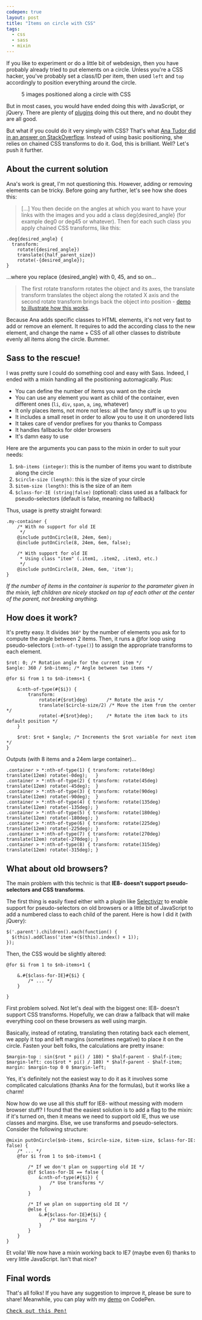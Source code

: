 ```yaml
---
codepen: true
layout: post
title: "Items on circle with CSS"
tags:
  - css
  - sass
  - mixin
---
```


If you like to experiment or do a little bit of webdesign, then you have probably already tried to put elements on a circle. Unless you're a CSS hacker, you've probably set a class/ID per item, then used `left` and `top` accordingly to position everything around the circle.

<figure class="figure--right">
<img alt='' src='/images/items-on-circle/5-items.png' />
<figcaption>5 images positioned along a circle with CSS</figcaption>
</figure>

But in most cases, you would have ended doing this with JavaScript, or jQuery. There are plenty of [plugins](http://addyosmani.com/blog/jquery-roundrr/) doing this out there, and no doubt they are all good.

But what if you could do it very simply with CSS? That's what [Ana Tudor did in an answer on StackOverflow](http://stackoverflow.com/questions/12813573/position-icons-into-circle). Instead of using basic positioning, she relies on chained CSS transforms to do it. God, this is brilliant. Well? Let's push it further.

## About the current solution

Ana's work is great, I'm not questioning this. However, adding or removing elements can be tricky. Before going any further, let's see how she does this:

> [...] You then decide on the angles at which you want to have your links with the images and you add a class deg{desired_angle} (for example deg0 or deg45 or whatever). Then for each such class you apply chained CSS transforms, like this:


<pre class="language-scss"><code>.deg{desired_angle} {
  transform: 
   	rotate({desired_angle}) 
   	translate({half_parent_size}) 
   	rotate(-{desired_angle});
}</code></pre>

...where you replace {desired_angle} with 0, 45, and so on...

> The first rotate transform rotates the object and its axes, the translate transform translates the object along the rotated X axis and the second rotate transform brings back the object into position - [demo to illustrate how this works](http://dabblet.com/gist/3866686).

Because Ana adds specific classes to HTML elements, it's not very fast to add or remove an element. It requires to add the according class to the new element, and change the name + CSS of all other classes to distribute evenly all items along the circle. Bummer.

## Sass to the rescue!

I was pretty sure I could do something cool and easy with Sass. Indeed, I ended with a mixin handling all the positioning automagically. Plus:

* You can define the number of items you want on the circle
* You can use any element you want as child of the container, even different ones (`li`, `div`, `span`, `a`, `img`, whatever)
* It only places items, not more not less: all the fancy stuff is up to you
* It includes a small reset in order to allow you to use it on unordered lists
* It takes care of vendor prefixes for you thanks to Compass
* It handles fallbacks for older browsers
* It's damn easy to use

Here are the arguments you can pass to the mixin in order to suit your needs:

1. `$nb-items (integer)`: this is the number of items you want to distribute along the circle
1. `$circle-size (length)`: this is the size of your circle
1. `$item-size (length)`: this is the size of an item
1. `$class-for-IE (string|false)` (optional): class used as a fallback for pseudo-selectors (default is false, meaning no fallback)

Thus, usage is pretty straight forward:

<pre class="language-scss"><code>.my-container {
	/* With no support for old IE 
	 */
	@include putOnCircle(8, 24em, 6em);
	@include putOnCircle(8, 24em, 6em, false);

	/* With support for old IE
	 * Using class "item" (.item1, .item2, .item3, etc.)
	 */
	@include putOnCircle(8, 24em, 6em, 'item');
}</code></pre>

*If the number of items in the container is superior to the parameter given in the mixin, left children are nicely stacked on top of each other at the center of the parent, not breaking anything.*

## How does it work?

It's pretty easy. It divides `360°` by the number of elements you ask for to compute the angle between 2 items. Then, it runs a @for loop using pseudo-selectors (`:nth-of-type()`) to assign the appropriate transforms to each element.

<pre class="language-scss"><code>$rot: 0; /* Rotation angle for the current item */
$angle: 360 / $nb-items; /* Angle between two items */

@for $i from 1 to $nb-items+1 {

	&:nth-of-type(#{$i}) {
		transform: 
			rotate(#{$rot}deg)       /* Rotate the axis */
			translate($circle-size/2) /* Move the item from the center */ 
			rotate(-#{$rot}deg);     /* Rotate the item back to its default position */
	}

	$rot: $rot + $angle; /* Increments the $rot variable for next item */
}</code></pre>

Outputs (with 8 items and a 24em large container)...

<pre class="language-css"><code>.container > *:nth-of-type(1) { transform: rotate(0deg)   translate(12em) rotate(-0deg);   }
.container > *:nth-of-type(2) { transform: rotate(45deg)  translate(12em) rotate(-45deg);  }
.container > *:nth-of-type(3) { transform: rotate(90deg)  translate(12em) rotate(-90deg);  }
.container > *:nth-of-type(4) { transform: rotate(135deg) translate(12em) rotate(-135deg); }
.container > *:nth-of-type(5) { transform: rotate(180deg) translate(12em) rotate(-180deg); }
.container > *:nth-of-type(6) { transform: rotate(225deg) translate(12em) rotate(-225deg); }
.container > *:nth-of-type(7) { transform: rotate(270deg) translate(12em) rotate(-270deg); }
.container > *:nth-of-type(8) { transform: rotate(315deg) translate(12em) rotate(-315deg); }</code></pre>

## What about old browsers?

The main problem with this technic is that **IE8- doesn't support pseudo-selectors and CSS transforms**.

The first thing is easily fixed either with a plugin like [Selectivizr](http://selectivizr.com/) to enable support for pseudo-selectors on old browsers or a little bit of JavaScript to add a numbered class to each child of the parent. Here is how I did it (with jQuery):

<pre class="language-javascript"><code>$('.parent').children().each(function() {
  $(this).addClass('item'+($(this).index() + 1));
});</code></pre>

Then, the CSS would be slightly altered:

<pre class="language-scss"><code>@for $i from 1 to $nb-items+1 {

	&.#{$class-for-IE}#{$i} {
		/* ... */
	}

}</code></pre>

First problem solved. Not let's deal with the biggest one: IE8- doesn't support CSS transforms. Hopefully, we can draw a fallback that will make everything cool on these browsers as well using margin.

Basically, instead of rotating, translating then rotating back each element, we apply it top and left margins (sometimes negative) to place it on the circle. Fasten your belt folks, the calculations are pretty insane:

<pre class="language-scss"><code>$margin-top : sin($rot * pi() / 180) * $half-parent - $half-item;
$margin-left: cos($rot * pi() / 180) * $half-parent - $half-item;
margin: $margin-top 0 0 $margin-left;</code></pre>

Yes, it's definitely not the easiest way to do it as it involves some complicated calculations (thanks Ana for the formulas), but it works like a charm!

Now how do we use all this stuff for IE8- without messing with modern browser stuff? I found that the easiest solution is to add a flag to the mixin: if it's turned on, then it means we need to support old IE, thus we use classes and margins. Else, we use transforms and pseudo-selectors. Consider the following structure:

<pre class="language-scss"><code>@mixin putOnCircle($nb-items, $circle-size, $item-size, $class-for-IE: false) {
	/* ... */
	@for $i from 1 to $nb-items+1 {
		
		/* If we don't plan on supporting old IE */
		@if $class-for-IE == false {
			&:nth-of-type(#{$i}) {
				/* Use transforms */
			}
		}

		/* If we plan on supporting old IE */
		@else {
			&.#{$class-for-IE}#{$i} {
				/* Use margins */
			}
		}
	}
}</code></pre>

Et voila! We now have a mixin working back to IE7 (maybe even 6) thanks to very little JavaScript. Isn't that nice?

## Final words

That's all folks! If you have any suggestion to improve it, please be sure to share! Meanwhile, you can play with my [demo](http://codepen.io/HugoGiraudel/pen/Bigqr) on CodePen.

<pre class="codepen" data-height="550" data-type="result" data-href="Bigqr" data-user="HugoGiraudel" data-safe="true"><code></code><a href="http://codepen.io/HugoGiraudel/pen/Bigqr">Check out this Pen!</a></pre>
